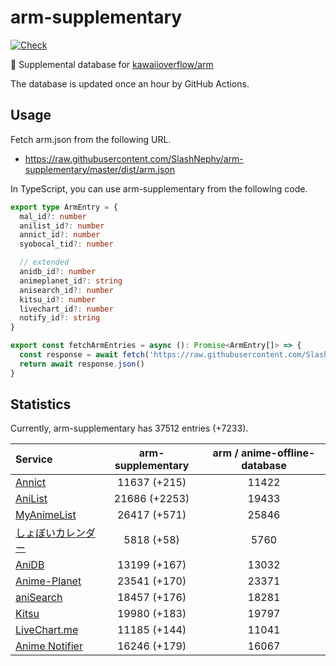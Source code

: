 # arm-supplementary

[![Check](https://github.com/SlashNephy/arm-supplementary/actions/workflows/check-node.yml/badge.svg)](https://github.com/SlashNephy/arm-supplementary/actions/workflows/check-node.yml)

💊 Supplemental database for [kawaiioverflow/arm](https://github.com/kawaiioverflow/arm)

The database is updated once an hour by GitHub Actions.

## Usage

Fetch arm.json from the following URL.

- https://raw.githubusercontent.com/SlashNephy/arm-supplementary/master/dist/arm.json

In TypeScript, you can use arm-supplementary from the following code.

```TypeScript
export type ArmEntry = {
  mal_id?: number
  anilist_id?: number
  annict_id?: number
  syobocal_tid?: number

  // extended
  anidb_id?: number
  animeplanet_id?: string
  anisearch_id?: number
  kitsu_id?: number
  livechart_id?: number
  notify_id?: string
}

export const fetchArmEntries = async (): Promise<ArmEntry[]> => {
  const response = await fetch('https://raw.githubusercontent.com/SlashNephy/arm-supplementary/master/dist/arm.json')
  return await response.json()
}
```

## Statistics

Currently, arm-supplementary has 37512 entries (+7233).

| Service                                     | arm-supplementary | arm / anime-offline-database |
| :------------------------------------------ | :---------------: | :--------------------------: |
| [Annict](https://annict.com)                |   11637 (+215)    |            11422             |
| [AniList](https://anilist.co)               |   21686 (+2253)   |            19433             |
| [MyAnimeList](https://myanimelist.net)      |   26417 (+571)    |            25846             |
| [しょぼいカレンダー](https://cal.syoboi.jp) |    5818 (+58)     |             5760             |
| [AniDB](https://anidb.net)                  |   13199 (+167)    |            13032             |
| [Anime-Planet](https://anime-planet.com)    |   23541 (+170)    |            23371             |
| [aniSearch](https://anisearch.com)          |   18457 (+176)    |            18281             |
| [Kitsu](https://kitsu.io)                   |   19980 (+183)    |            19797             |
| [LiveChart.me](https://livechart.me)        |   11185 (+144)    |            11041             |
| [Anime Notifier](https://notify.moe)        |   16246 (+179)    |            16067             |
